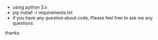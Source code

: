 * using python 3.x
* pip install -r requirements.txt
* if you have any question about code, Please feel free to ask me any questions

thanks
